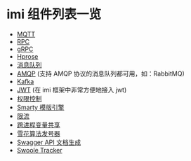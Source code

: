 # imi 组件列表一览

* [MQTT](/components/mqtt/server.html)
* [RPC](https://github.com/imiphp/imi-rpc)
* [gRPC](/components/rpc/grpc.html)
* [Hprose](/components/rpc/hprose.html)
* [消息队列](/components/rpc/redis.html)
* [AMQP](/components/mq/amqp.html) (支持 AMQP 协议的消息队列都可用，如：RabbitMQ)
* [Kafka](/components/mq/kafka.html)
* [JWT](/components/httpserver/jwt.html) (在 imi 框架中非常方便地接入 jwt)
* [权限控制](/components/access-control.html)
* [Smarty 模版引擎](/components/smarty.html)
* [限流](/components/rate-limit.html)
* [跨进程变量共享](/components/shared-memory.html)
* [雪花算法发号器](/components/snowflake.html)
* [Swagger API 文档生成](/dev/generate/swagger.html)
* [Swoole Tracker](/components/swoole-tracker.html)
